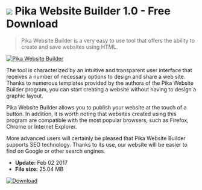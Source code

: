# ![](https://cdn.softexe.net/static/icon/win.gif) Pika Website Builder 1.0 - Free Download

> Pika Website Builder is a very easy to use tool that offers the ability to create and save websites using HTML.

[![Pika Website Builder](https://gallery.dpcdn.pl/imgc/Tools/73827/g_-_420x350_1.5_-_x20170202234728_0.png)](https://softexe.net/win/development-it/web-applications/pika-website-builder:ppbRd.html)

The tool is characterized by an intuitive and transparent user interface that receives a number of necessary options to design and share a web site. Thanks to numerous templates provided by the authors of the Pika Website Builder program, you can start creating a website without having to design a graphic layout.
 
 Pika Website Builder allows you to publish your website at the touch of a button. In addition, it is worth noting that websites created using this program are compatible with the most popular browsers, such as Firefox, Chrome or Internet Explorer.
 
 More advanced users will certainly be pleased that Pika Website Builder supports SEO technology. Thanks to its use, our website will be easier to find on Google or other search engines.


- **Update:** Feb 02 2017
- **File size:** 25.04 MB

[![Download](https://cdn.softexe.net/static/img/download.png)](https://softexe.net/win/development-it/web-applications/pika-website-builder:ppbRd.html)

